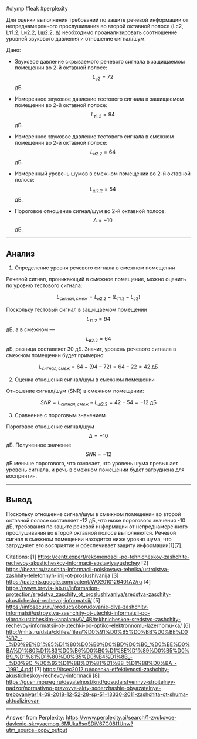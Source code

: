 #olymp #leak #perplexity

Для оценки выполнения требований по защите речевой информации от непреднамеренного прослушивания во второй октавной полосе (Lс2, Lт1.2, Lи2.2, Lш2.2, Δ) необходимо проанализировать соотношение уровней звукового давления и отношение сигнал/шум.

Дано:

- Звуковое давление скрываемого речевого сигнала в защищаемом помещении во 2-й октавной полосе: $$L_{с2} = 72$$ дБ.

- Измеренное звуковое давление тестового сигнала в защищаемом помещении во 2-й октавной полосе: $$L_{т1.2} = 94$$ дБ.

- Измеренное звуковое давление тестового сигнала в смежном помещении во 2-й октавной полосе: $$L_{и2.2} = 64$$ дБ.

- Измеренный уровень шумов в смежном помещении во 2-й октавной полосе: $$L_{ш2.2} = 54$$ дБ.

- Пороговое отношение сигнал/шум во 2-й октавной полосе: $$\Delta = -10$$ дБ.

---

## Анализ

1. Определение уровня речевого сигнала в смежном помещении

Речевой сигнал, проникающий в смежное помещение, можно оценить по уровню тестового сигнала:

$$
L_{сигнал, смеж} = L_{и2.2} - (L_{т1.2} - L_{с2})
$$

Поскольку тестовый сигнал в защищаемом помещении $$L_{т1.2} = 94$$ дБ, а в смежном — $$L_{и2.2} = 64$$ дБ, разница составляет 30 дБ. Значит, уровень речевого сигнала в смежном помещении будет примерно:

$$
L_{сигнал, смеж} = 64 - (94 - 72) = 64 - 22 = 42 \text{ дБ}
$$

2. Оценка отношения сигнал/шум в смежном помещении

Отношение сигнал/шум (SNR) в смежном помещении:

$$
SNR = L_{сигнал, смеж} - L_{ш2.2} = 42 - 54 = -12 \text{ дБ}
$$

3. Сравнение с пороговым значением

Пороговое отношение сигнал/шум $$\Delta = -10$$ дБ. Полученное значение $$SNR = -12$$ дБ меньше порогового, что означает, что уровень шума превышает уровень сигнала, и речь в смежном помещении будет затруднена для восприятия.

---

## Вывод

Поскольку отношение сигнал/шум в смежном помещении во второй октавной полосе составляет -12 дБ, что ниже порогового значения -10 дБ, требования по защите речевой информации от непреднамеренного прослушивания во второй октавной полосе выполняются. Речевой сигнал в смежном помещении находится ниже уровня шума, что затрудняет его восприятие и обеспечивает защиту информации[1][7].

Citations:
[1] https://centr.expert/rekomendacii-po-tehnicheskoy-zashchite-rechevoy-akusticheskoy-informacii-sostavlyayushchey
[2] https://bezar.ru/zaschita-informacii-poiskovaya-tehnika/ustrojstva-zashhity-telefonnyh-linij-ot-proslushivanija
[3] https://patents.google.com/patent/WO2010126401A2/ru
[4] https://www.brevis-lab.ru/information-protection/sredstva_zaschity_ot_proslushivaniya/sredstva-zaschity-akusticheskoj-rechevoj-informatsii/
[5] https://infosecur.ru/product/oborudovanie-dlya-zashchity-informatsii/ustroystva-zashchity-ot-utechki-informatsii-po-vibroakusticheskim-kanalam/AV_4B/tekhnicheskoe-sredstvo-zashchity-rechevoy-informatsii-ot-utechki-po-optiko-elektronnomu-lazernomu-ka/
[6] http://mhts.ru/data/ckfiles/files/%D0%91%D0%B5%D0%BB%D0%BE%D0%B2_-_%D0%9E%D1%85%D1%80%D0%B0%D0%BD%D0%B0_%D0%BE%D0%BA%D1%80%D1%83%D0%B6%D0%B0%D1%8E%D1%89%D0%B5%D0%B9_%D1%81%D1%80%D0%B5%D0%B4%D1%8B_-_%D0%9C_%D0%92%D1%8B%D1%81%D1%88_%D1%88%D0%BA_-_1991_4.pdf
[7] https://itsec2012.ru/ocenka-effektivnosti-zashchity-akusticheskoy-rechevoy-informacii
[8] https://gusn.mosreg.ru/deyatelnost/knd/gosudarstvennyy-stroitelnyy-nadzor/normativno-pravovye-akty-soderzhashie-obyazatelnye-trebovaniya/14-09-2018-12-52-28-sp-51-13330-2011-zashchita-ot-shuma-aktualizirovan

---
Answer from Perplexity: https://www.perplexity.ai/search/1-zvukovoe-davlenie-skryvaemog-6MUka8soSDiV67G08f1Unw?utm_source=copy_output